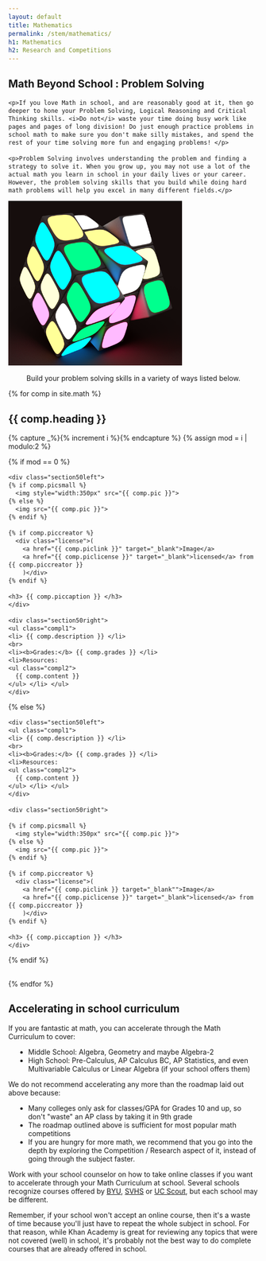 ```yaml
---
layout: default
title: Mathematics
permalink: /stem/mathematics/
h1: Mathematics
h2: Research and Competitions
---
```

<!--section50short style="height: 75px; padding-bottom:10px">
  <div class="tabactive">
    <h2>Mathematics</h2>
  </div>
  <div class="tabinactive">
    <h2><a href="/mathematics/mathcompetitions">Math Competitions</a></h2>
  </div>
</section50short-->

<section50>
<h2>Math Beyond School : Problem Solving</h2>

  <div class="section50left">

    <p>If you love Math in school, and are reasonably good at it, then go deeper to hone your Problem Solving, Logical Reasoning and Critical Thinking skills. <i>Do not</i> waste your time doing busy work like pages and pages of long division! Do just enough practice problems in school math to make sure you don't make silly mistakes, and spend the rest of your time solving more fun and engaging problems! </p>

    <p>Problem Solving involves understanding the problem and finding a strategy to solve it. When you grow up, you may not use a lot of the actual math you learn in school in your daily lives or your career. However, the problem solving skills that you build while doing hard math problems will help you excel in many different fields.</p>

  </div>
  <div class="section50right">
    <img style="width:350px" src="/images/math/Rubix.png">
  </div>

</section50>
<section50short>
<p style="text-align:center">Build your problem solving skills in a variety of ways listed below.</p>
</section50short>

{% for comp in site.math %}  
<section50> 
  <h2>{{ comp.heading }}</h2>

  <!-- Use capture to prevent outputting i -->
  {% capture _%}{% increment i %}{% endcapture %}
  {% assign mod = i | modulo:2 %}

  <!-- For even loop runs, put pic to left. Switch for odd -->
  {% if mod == 0 %}

    <div class="section50left">
    {% if comp.picsmall %}
      <img style="width:350px" src="{{ comp.pic }}">
    {% else %}
      <img src="{{ comp.pic }}">
    {% endif %}

    {% if comp.piccreator %}
      <div class="license">(
        <a href="{{ comp.piclink }}" target="_blank">Image</a>
        <a href="{{ comp.piclicense }}" target="_blank">licensed</a> from {{ comp.piccreator }}
        )</div>
    {% endif %}

    <h3> {{ comp.piccaption }} </h3>
    </div>

    <div class="section50right">
    <ul class="compl1">
    <li> {{ comp.description }} </li>
    <br>
    <li><b>Grades:</b> {{ comp.grades }} </li>
    <li>Resources:
    <ul class="compl2">
      {{ comp.content }} 
    </ul> </li> </ul>
    </div>

  {% else %}

    <div class="section50left">
    <ul class="compl1">
    <li> {{ comp.description }} </li>
    <br>
    <li><b>Grades:</b> {{ comp.grades }} </li>
    <li>Resources:
    <ul class="compl2">
      {{ comp.content }} 
    </ul> </li> </ul>
    </div>
 
    <div class="section50right">

    {% if comp.picsmall %}
      <img style="width:350px" src="{{ comp.pic }}">
    {% else %}
      <img src="{{ comp.pic }}">
    {% endif %}

    {% if comp.piccreator %}
      <div class="license">(
        <a href="{{ comp.piclink }} target="_blank"">Image</a>
        <a href="{{ comp.piclicense }}" target="_blank">licensed</a> from {{ comp.piccreator }}
        )</div>
    {% endif %}

    <h3> {{ comp.piccaption }} </h3>
    </div>

  {% endif %}

</section50>
<br>
{% endfor %}


<section50>
<h2>Accelerating in school curriculum</h2>
<p>If you are fantastic at math, you can accelerate through the Math Curriculum to cover: </p>
    <ul class="disc16l1" style="padding-left:40px"> 
    <li>Middle School: Algebra, Geometry and maybe Algebra-2</li>
    <li>High School: Pre-Calculus, AP Calculus BC, AP Statistics, and even Multivariable Calculus or Linear Algebra (if your school offers them)</li>
    </ul>
 <p>We do not recommend accelerating any more than the roadmap laid out above because:</p>
    <ul class="disc16l1" style="padding-left:40px"> 
    <li>Many colleges only ask for classes/GPA for Grades 10 and up, so don't "waste" an AP class by taking it in 9th grade</li>
    <li>The roadmap outlined above is sufficient for most popular math competitions</li>
    <li>If you are hungry for more math, we recommend that you go into the depth by exploring the Competition / Research aspect of it, instead of going through the subject faster.</li>
    </ul>

<p> Work with your school counselor on how to take online classes if you want to accelerate through your Math Curriculum at school. Several schools recognize courses offered by <a href="https://www.byu.edu/" target="_blank">BYU</a>, <a href="https://svhs.co/" target="_blank">SVHS</a> or <a href="https://www.ucscout.org/" target="_blank">UC Scout</a>, but each school may be different.</p>
<p>Remember, if your school won't accept an online course, then it's a waste of time because you'll just have to repeat the whole subject in school. For that reason, while Khan Academy is great for reviewing any topics that were not covered (well) in school, it's probably not the best way to do complete courses that are already offered in school.</p> 
</section50>
<br>